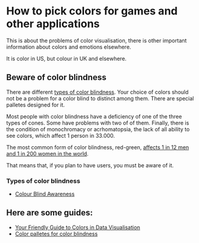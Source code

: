 # How to pick colors for games and other applications

This is about the problems of color visualisation, there is
other important information about colors and emotions elsewhere.

It is color in US, but colour in UK and elsewhere.

## Beware of color blindness

There are different [types of color blindness](http://www.colourblindawareness.org/colour-blindness/types-of-colour-blindness/). Your choice of colors should not
be a problem for a color blind to distinct among them. There are special
palletes designed for it.

Most people with color blindness
have a deficiency of one of the three types of cones.
Some have problems with two of of them. Finally, there is the condition
of monochromacy or acrhomatopsia, the lack of all ability to see colors,
which affect 1 person in 33.000.

The most common form of color blindness, red-green, [affects 1 in 12 men  
and 1 in 200 women in the world](http://www.colourblindawareness.org/colour-blindness/).

That means that, if you plan to have users, you must be aware of it.

### Types of color blindness

* [Colour Blind Awareness](http://www.colourblindawareness.org/colour-blindness/types-of-colour-blindness/)

## Here are some guides:

* [Your Friendly Guide to Colors in Data Visualisation](https://blog.datawrapper.de/colorguide/)
* [Color palletes for color blindness](http://mkweb.bcgsc.ca/colorblind/)

